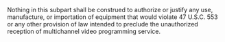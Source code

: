 Nothing in this subpart shall be construed to authorize or justify any use, manufacture, or importation of equipment that would violate 47 U.S.C. 553 or any other provision of law intended to preclude the unauthorized reception of multichannel video programming service.

